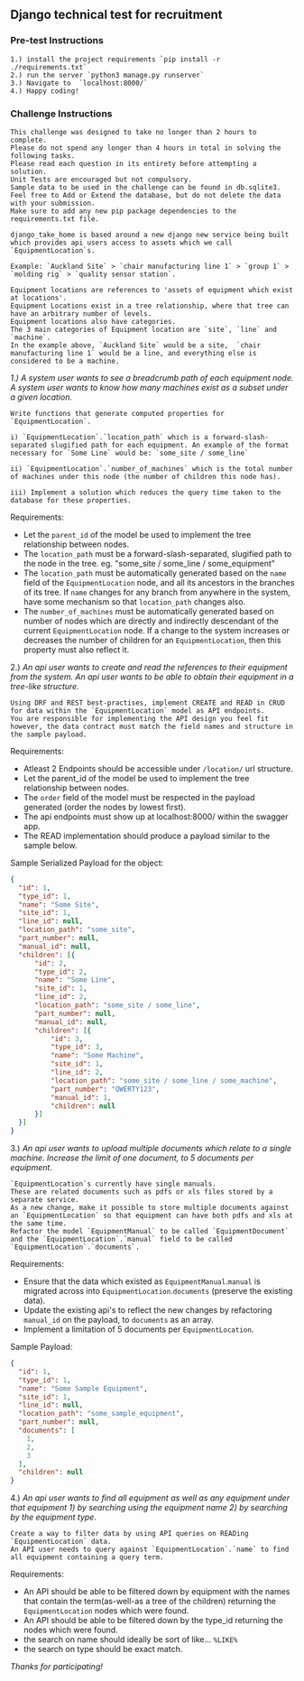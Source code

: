 ## Django technical test for recruitment

### Pre-test Instructions

```
1.) install the project requirements `pip install -r ./requirements.txt`
2.) run the server `python3 manage.py runserver`
3.) Navigate to  `localhost:8000/`
4.) Happy coding!
```

### Challenge Instructions
```
This challenge was designed to take no longer than 2 hours to complete. 
Please do not spend any longer than 4 hours in total in solving the following tasks. 
Please read each question in its entirety before attempting a solution.
Unit Tests are encouraged but not compulsory.
Sample data to be used in the challenge can be found in db.sqlite3. 
Feel free to Add or Extend the database, but do not delete the data with your submission.
Make sure to add any new pip package dependencies to the requirements.txt file.
```

```
django_take_home is based around a new django new service being built which provides api users access to assets which we call `EquipmentLocation`s. 

Example: `Auckland Site` > `chair manufacturing line 1` > `group 1` > `molding rig` > `quality sensor station`. 

Equipment locations are references to 'assets of equipment which exist at locations'. 
Equipment Locations exist in a tree relationship, where that tree can have an arbitrary number of levels. 
Equipment locations also have categories. 
The 3 main categories of Equipment location are `site`, `line` and `machine`. 
In the example above, `Auckland Site` would be a site,  `chair manufacturing line 1` would be a line, and everything else is considered to be a machine.
 ```

_1.) A system user wants to see a breadcrumb path of each equipment node. A system user wants to know how many machines exist as a subset under a given location._

    Write functions that generate computed properties for `EquipmentLocation`.

    i) `EquipmentLocation`.`location_path` which is a forward-slash-separated slugified path for each equipment. An example of the format necessary for `Some Line` would be: `some_site / some_line`
        
    ii) `EquipmentLocation`.`number_of_machines` which is the total number of machines under this node (the number of children this node has).
    
    iii) Implement a solution which reduces the query time taken to the database for these properties.
     
Requirements:
* Let the `parent_id` of the model be used to implement the tree relationship between nodes. 
* The `location_path` must be a forward-slash-separated, slugified path to the node in the tree. eg. "some_site / some_line / some_equipment"
* The `location_path` must be automatically generated based on the `name` field of the `EquipmentLocation` node, and all its ancestors in the branches of its tree. If `name` changes for any branch from anywhere in the system, have some mechanism so that `location_path` changes also.
* The `number_of_machines` must be automatically generated based on number of nodes which are directly and indirectly descendant of the current `EquipmentLocation` node. If a change to the system increases or decreases the number of children for an `EquipmentLocation`, then this property must also reflect it.

2.) _An api user wants to create and read the references to their equipment from the system. An api user wants to be able to obtain their equipment in a tree-like structure._

    Using DRF and REST best-practises, implement CREATE and READ in CRUD for data within the `EquipmentLocation` model as API endpoints. 
    You are responsible for implementing the API design you feel fit however, the data contract must match the field names and structure in the sample payload.  
    
Requirements:
* Atleast 2 Endpoints should be accessible under `/location/` url structure.
* Let the parent_id of the model be used to implement the tree relationship between nodes.
* The `order` field of the model must be respected in the payload generated (order the nodes by lowest first).
* The api endpoints must show up at localhost:8000/ within the swagger app.
* The READ implementation should produce a payload similar to the sample below.

Sample Serialized Payload for the object:
```json
{
  "id": 1,
  "type_id": 1,
  "name": "Some Site",
  "site_id": 1,
  "line_id": null,
  "location_path": "some_site",
  "part_number": null,
  "manual_id": null,
  "children": [{
      "id": 2,
      "type_id": 2,
      "name": "Some Line",
      "site_id": 1,
      "line_id": 2,
      "location_path": "some_site / some_line",
      "part_number": null,
      "manual_id": null,
      "children": [{
          "id": 3,
          "type_id": 3,
          "name": "Some Machine",
          "site_id": 1,
          "line_id": 2,
          "location_path": "some_site / some_line / some_machine",
          "part_number": "QWERTY123",
          "manual_id": 1,
          "children": null      
      }]  
  }] 
}

```

3.) _An api user wants to upload multiple documents which relate to a single machine. Increase the limit of one document, to 5 documents per equipment_. 


    `EquipmentLocation`s currently have single manuals. 
    These are related documents such as pdfs or xls files stored by a separate service. 
    As a new change, make it possible to store multiple documents against an `EquipmentLocation` so that equipment can have both pdfs and xls at the same time. 
    Refactor the model `EquipmentManual` to be called `EquipmentDocument` and the `EquipmentLocation`.`manual` field to be called `EquipmentLocation`.`documents`.
    
Requirements: 
* Ensure that the data which existed as `EquipmentManual`.`manual` is migrated across into `EquipmentLocation`.`documents` (preserve the existing data).
* Update the existing api's to reflect the new changes by refactoring `manual_id` on the payload, to `documents` as an array.
* Implement a limitation of 5 documents per `EquipmentLocation`.

Sample Payload:
```json
{
  "id": 1,
  "type_id": 1,
  "name": "Some Sample Equipment",
  "site_id": 1,
  "line_id": null,
  "location_path": "some_sample_equipment",
  "part_number": null,
  "documents": [
    1,
    2,
    3
  ],
  "children": null
}
```

4.) _An api user wants to find all equipment as well as any equipment under that equipment 1) by searching using the equipment name 2) by searching by the equipment type_. 

    Create a way to filter data by using API queries on READing `EquipmentLocation` data. 
    An API user needs to query against `EquipmentLocation`.`name` to find all equipment containing a query term. 

Requirements:
* An API should be able to be filtered down by equipment with the names that contain the term(as-well-as a tree of the children) returning the `EquipmentLocation` nodes which were found.
* An API should be  able to be filtered down by the type_id returning the nodes which were found.
* the search on name should ideally be sort of like... `%LIKE%`
* the search on type should be exact match. 

_Thanks for participating!_
